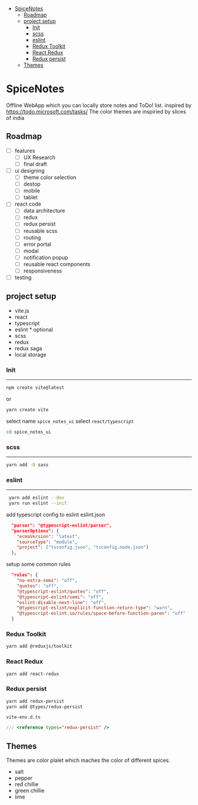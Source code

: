 - [SpiceNotes](#spicenotes)
  - [Roadmap](#roadmap)
  - [project setup](#project-setup)
    - [Init](#init)
    - [scss](#scss)
    - [eslint](#eslint)
    - [Redux Toolkit](#redux-toolkit)
    - [React Redux](#react-redux)
    - [Redux persist](#redux-persist)
  - [Themes](#themes)

# SpiceNotes

Offline WebApp which you can locally store notes and ToDo! list.
inspired by <https://todo.microsoft.com/tasks/>
The color themes are inspiried by slices of india

## Roadmap

- [ ] features
  - [ ] UX Research
  - [ ] final draft
- [ ] ui designing
  - [ ] theme color selection
  - [ ] destop
  - [ ] mobile
  - [ ] tablet
- [ ] react code
  - [ ] data architecture
  - [ ] redux
  - [ ] redux persist
  - [ ] reusable scss
  - [ ] routing
  - [ ] error portal
  - [ ] modal
  - [ ] notification popup
  - [ ] reusable react components
  - [ ] responsiveness
- [ ] testing

## project setup

- vite.js
- react
- typescript
- eslint \* optional
- scss
- redux
- redux saga
- local storage

### Init

---

```sh
npm create vite@latest
```

or

```sh
yarn create vite
```

select name `spice_notes_ui`
select `react/typescript`

```sh
cd spice_notes_ui
```

### scss

---

```sh
yarn add -D sass
```

### eslint

---

```sh
 yarn add eslint --dev
 yarn run eslint --init
```

add typescript config to eslint
eslint.json

```json
  "parser": "@typescript-eslint/parser",
  "parserOptions": {
    "ecmaVersion": "latest",
    "sourceType": "module",
    "project": ["tsconfig.json", "tsconfig.node.json"]
  },
```

setup some common rules

```json
  "rules": {
    "no-extra-semi": "off",
    "quotes": "off",
    "@typescript-eslint/quotes": "off",
    "@typescript-eslint/semi": "off",
    "eslint-disable-next-line": "off",
    "@typescript-eslint/explicit-function-return-type": "warn",
    "@typescript-eslint.io/rules/space-before-function-paren": "off"
  }
```

### Redux Toolkit

```sh
yarn add @reduxjs/toolkit
```

### React Redux

```sh
yarn add react-redux

```

### Redux persist

```sh
yarn add redux-persist
yarn add @types/redux-persist
```

`vite-env.d.ts`

```typescript
/// <reference types="redux-persist" />
```

## Themes

Themes are color plalet which maches the color of different spices.

- salt
- pepper
- red chillie
- green chillie
- lime
